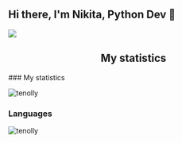 <h2 align="left">Hi there, I'm Nikita, Python Dev 👋</h2>
<p align="left"><img src="pixels_town.gif"></p>
<h2 align="center">My statistics</h2>
### My statistics
<p align="left"><img src="https://github-readme-stats.vercel.app/api?username=tenolly&show_icons=true&theme=tokyonight" alt="tenolly"/></p>
<!--radical, merko, tokyonight-->

### Languages
<p align="left"><img src="https://github-readme-stats.vercel.app/api/top-langs/?username=tenolly&layout=compact&theme=tokyonight" alt="tenolly"/></p>
